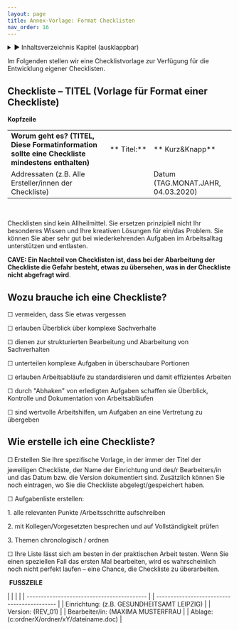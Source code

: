 ```yaml
---
layout: page
title: Annex-Vorlage: Format Checklisten
nav_order: 16
---
```


<details markdown="block">
  <summary>
      &#9658; Inhaltsverzeichnis Kapitel (ausklappbar)
  </summary>

1. TOC
{:toc}
 </details>

   <p></p>


Im Folgenden stellen wir eine Checklistvorlage zur Verfügung für die
Entwicklung eigener Checklisten.

## Checkliste – TITEL (Vorlage für Format einer Checkliste)

**Kopfzeile** 

|                                                                                                 |             |                                    |
| ----------------------------------------------------------------------------------------------- | ----------- | ---------------------------------- |
| **Worum geht es? (TITEL, Diese Formatinformation sollte eine Checkliste mindestens enthalten)** | ** Titel:** | ** Kurz\&Knapp**                   |
| Addressaten (z.B. Alle Ersteller/innen der Checkliste)                                          |             | Datum (TAG.MONAT.JAHR, 04.03.2020) |

 

Checklisten sind kein Allheilmittel. Sie ersetzen prinzipiell nicht Ihr
besonderes Wissen und Ihre kreativen Lösungen für ein/das Problem. Sie
können Sie aber sehr gut bei wiederkehrenden Aufgaben im Arbeitsalltag
unterstützen und entlasten.

**CAVE: Ein Nachteil von Checklisten ist, dass bei der Abarbeitung der
Checkliste die Gefahr besteht, etwas zu übersehen, was in der Checkliste
nicht abgefragt wird**.

## Wozu brauche ich eine Checkliste?

☐ vermeiden, dass Sie etwas vergessen

☐ erlauben Überblick über komplexe Sachverhalte

☐ dienen zur strukturierten Bearbeitung und Abarbeitung von
Sachverhalten

☐ unterteilen komplexe Aufgaben in überschaubare Portionen

☐ erlauben Arbeitsabläufe zu standardisieren und damit effizientes
Arbeiten

☐ durch "Abhaken" von erledigten Aufgaben schaffen sie Überblick,
Kontrolle und Dokumentation von Arbeitsabläufen

☐ sind wertvolle Arbeitshilfen, um Aufgaben an eine Vertretung zu
übergeben

## Wie erstelle ich eine Checkliste?

☐ Erstellen Sie Ihre spezifische Vorlage, in der immer der Titel der
jeweiligen Checkliste, der Name der Einrichtung und des/r Bearbeiters/in
und das Datum bzw. die Version dokumentiert sind. Zusätzlich können Sie
noch eintragen, wo Sie die Checkliste abgelegt/gespeichert haben.

☐ Aufgabenliste erstellen:

1\. alle relevanten Punkte /Arbeitsschritte aufschreiben

2\. mit Kollegen/Vorgesetzten besprechen und auf Vollständigkeit prüfen

3\. Themen chronologisch / ordnen

☐ Ihre Liste lässt sich am besten in der praktischen Arbeit testen. Wenn
Sie einen speziellen Fall das ersten Mal bearbeiten, wird es
wahrscheinlich noch nicht perfekt laufen – eine Chance, die Checkliste
zu überarbeiten.

 **FUSSZEILE**

|                                            |  |                                             |
| ------------------------------------------ |  | ------------------------------------------- |
| Einrichtung: (z.B. GESUNDHEITSAMT LEIPZIG) |  | Version: (REV\_01)                          |
| Bearbeiter/in: (MAXIMA MUSTERFRAU          |  | Ablage: (c:ordnerX/ordner/xY/dateiname.doc) |

 

<div class="section fnlist" data-role="doc-footnotes">

</div>
